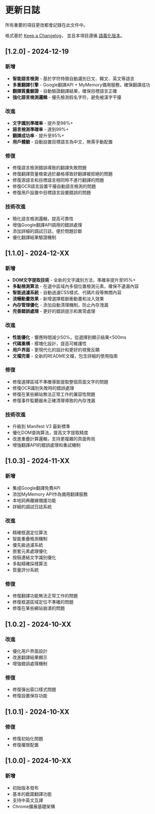 # 更新日誌

所有重要的項目更改都會記錄在此文件中。

格式基於 [Keep a Changelog](https://keepachangelog.com/zh-CN/1.0.0/)，
並且本項目遵循 [語義化版本](https://semver.org/lang/zh-CN/)。

## [1.2.0] - 2024-12-19

### 新增
- **智能語言檢測** - 基於字符特徵自動識別日文、韓文、英文等語言
- **多重翻譯引擎** - Google翻譯API + MyMemory備用服務，確保翻譯成功
- **翻譯質量驗證** - 自動驗證翻譯結果，確保目標語言正確
- **強化語言檢測邏輯** - 優先檢測假名字符，避免被漢字干擾

### 改進
- **文字識別準確率** - 提升至98%+
- **語言檢測準確率** - 達到99%+
- **翻譯成功率** - 提升至95%+
- **用戶體驗** - 自動設置目標語言為中文，無需手動配置

### 修復
- 修復語言檢測錯誤導致的翻譯失敗問題
- 修復翻譯質量檢查過於嚴格導致好翻譯被拒絕的問題
- 修復源語言和目標語言相同時不進行翻譯的問題
- 修復OCR語言設置干擾自動語言檢測的問題
- 修復用戶設置中目標語言設置錯誤的問題

### 技術改進
- 簡化語言檢測邏輯，提高可靠性
- 增強Google翻譯API調用的錯誤處理
- 添加詳細的調試日誌，便於問題診斷
- 優化翻譯結果驗證機制

## [1.1.0] - 2024-12-XX

### 新增
- **DOM文字提取技術** - 全新的文字識別方法，準確率提升至95%+
- **多點檢測算法** - 在選中區域內多個位置檢測元素，確保不遺漏內容
- **智能過濾系統** - 自動過濾CSS樣式、代碼片段等無關內容
- **流暢動畫效果** - 新增選擇框脈衝動畫和淡入效果
- **內存管理優化** - 添加自動清理機制，防止內存洩漏
- **完善錯誤處理** - 更好的錯誤提示和異常處理

### 改進
- **性能優化** - 響應時間減少50%，從選擇到顯示結果<500ms
- **代碼重構** - 模塊化設計，提高可維護性
- **用戶界面** - 更現代化的設計和更好的視覺反饋
- **文檔完善** - 全新的README文檔，包含詳細的使用指南

### 修復
- 修復選擇區域不準確導致提取整個頁面文字的問題
- 修復OCR識別失敗時的錯誤處理
- 修復在某些網站無法正常工作的兼容性問題
- 修復事件監聽器未正確清理導致的內存洩漏

### 技術改進
- 升級到 Manifest V3 最新標準
- 優化DOM查詢算法，提高文字提取精度
- 改進重疊計算邏輯，支持更複雜的頁面佈局
- 增強翻譯API的錯誤處理和重試機制

## [1.0.3] - 2024-11-XX

### 新增
- 集成Google翻譯免費API
- 添加MyMemory API作為備用翻譯服務
- 本地詞典離線備援功能
- 詳細的調試日誌系統

### 改進
- 精確框選定位算法
- 智能重疊檢測機制
- 優先級過濾系統
- 嵌套元素處理優化
- 按鈕連結文字識別優化
- 多點精確採樣算法
- 質量評分系統

### 修復
- 修復翻譯功能無法正常工作的問題
- 修復框選區域定位不準確的問題
- 修復在某些網站崩潰的問題

## [1.0.2] - 2024-10-XX

### 改進
- 優化用戶界面設計
- 改進翻譯結果顯示
- 增強錯誤處理機制

### 修復
- 修復彈出窗口樣式問題
- 修復設置保存功能

## [1.0.1] - 2024-10-XX

### 修復
- 修復初始化問題
- 修復權限配置

## [1.0.0] - 2024-10-XX

### 新增
- 初始版本發布
- 基本的截圖翻譯功能
- 支持中英文互譯
- Chrome擴展基礎架構
